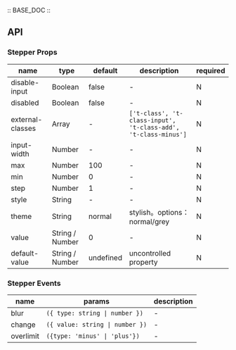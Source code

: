 :: BASE_DOC ::

## API
### Stepper Props

name | type | default | description | required
-- | -- | -- | -- | --
disable-input | Boolean | false | \- | N
disabled | Boolean | false | \- | N
external-classes | Array | - | `['t-class', 't-class-input', 't-class-add', 't-class-minus']` | N
input-width | Number | - | \- | N
max | Number | 100 | \- | N
min | Number | 0 | \- | N
step | Number | 1 | \- | N
style | String | - | \- | N
theme | String | normal | stylish。options：normal/grey | N
value | String / Number | 0 | \- | N
default-value | String / Number | undefined | uncontrolled property | N

### Stepper Events

name | params | description
-- | -- | --
blur | `({ type: string \| number })` | \-
change | `({ value: string \| number })` | \-
overlimit | `({type: 'minus' \| 'plus'})` | \-
